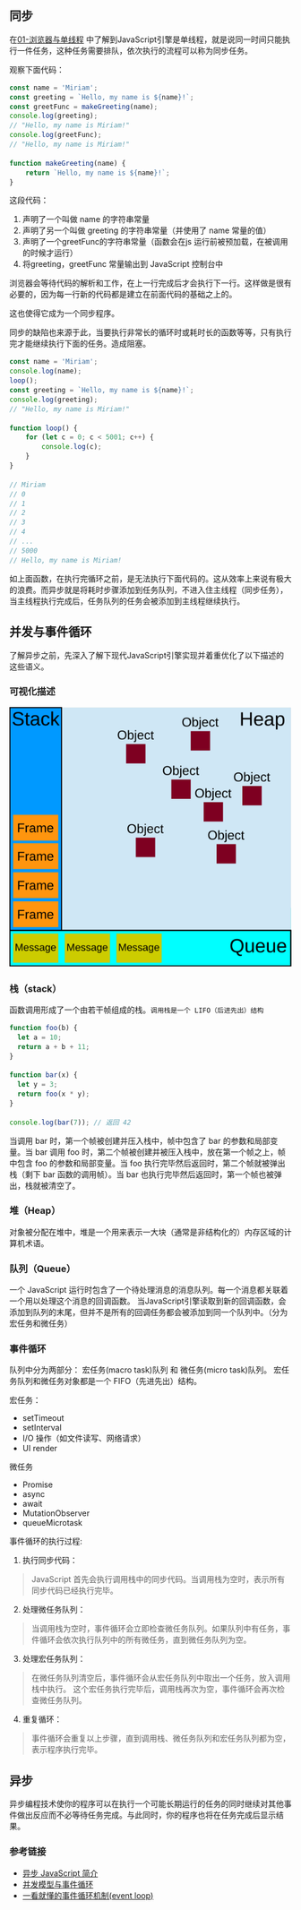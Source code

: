 ## 同步

在[01-浏览器与单线程](https://github.com/yuniezzx/code-skills/blob/main/JavaScript%E5%9F%BA%E7%A1%80%EF%BC%9A%E5%BC%82%E6%AD%A5%E7%BC%96%E7%A8%8B/01-%E6%B5%8F%E8%A7%88%E5%99%A8%E4%B8%8E%E5%8D%95%E7%BA%BF%E7%A8%8B.md) 中了解到JavaScript引擎是单线程，就是说同一时间只能执行一件任务，这种任务需要排队，依次执行的流程可以称为同步任务。

观察下面代码：
```javascript
const name = 'Miriam';
const greeting = `Hello, my name is ${name}!`;
const greetFunc = makeGreeting(name);
console.log(greeting);
// "Hello, my name is Miriam!"
console.log(greetFunc);
// "Hello, my name is Miriam!"

function makeGreeting(name) {
    return `Hello, my name is ${name}!`;
}
```
这段代码：
1. 声明了一个叫做 name 的字符串常量
2. 声明了另一个叫做 greeting 的字符串常量（并使用了 name 常量的值）
3. 声明了一个greetFunc的字符串常量（函数会在js 运行前被预加载，在被调用的时候才运行）
4. 将greeting，greetFunc  常量输出到 JavaScript 控制台中

浏览器会等待代码的解析和工作，在上一行完成后才会执行下一行。这样做是很有必要的，因为每一行新的代码都是建立在前面代码的基础之上的。

这也使得它成为一个同步程序。

同步的缺陷也来源于此，当要执行非常长的循环时或耗时长的函数等等，只有执行完才能继续执行下面的任务。造成阻塞。
```javascript
const name = 'Miriam';
console.log(name);
loop();
const greeting = `Hello, my name is ${name}!`;
console.log(greeting);
// "Hello, my name is Miriam!"

function loop() {
    for (let c = 0; c < 5001; c++) {
        console.log(c);
    }
}

// Miriam
// 0
// 1
// 2
// 3
// 4
// ...
// 5000
// Hello, my name is Miriam!
```
如上面函数，在执行完循环之前，是无法执行下面代码的。这从效率上来说有极大的浪费。而异步就是将耗时步骤添加到任务队列，不进入住主线程（同步任务），当主线程执行完成后，任务队列的任务会被添加到主线程继续执行。

## 并发与事件循环
了解异步之前，先深入了解下现代JavaScript引擎实现并着重优化了以下描述的这些语义。

### 可视化描述
![javascript_runtime_environment_example](https://raw.githubusercontent.com/yuniezzx/Images/697e38a351fc81624cee3ab5fe214810a2263d38/code-markdown/the_javascript_runtime_environment_example.svg)

### 栈（stack）
函数调用形成了一个由若干帧组成的栈。`调用栈是一个 LIFO（后进先出）结构`
```javascript
function foo(b) {
  let a = 10;
  return a + b + 11;
}

function bar(x) {
  let y = 3;
  return foo(x * y);
}

console.log(bar(7)); // 返回 42
```
当调用 bar 时，第一个帧被创建并压入栈中，帧中包含了 bar 的参数和局部变量。当 bar 调用 foo 时，第二个帧被创建并被压入栈中，放在第一个帧之上，帧中包含 foo 的参数和局部变量。当 foo 执行完毕然后返回时，第二个帧就被弹出栈（剩下 bar 函数的调用帧）。当 bar 也执行完毕然后返回时，第一个帧也被弹出，栈就被清空了。

### 堆（Heap）
对象被分配在堆中，堆是一个用来表示一大块（通常是非结构化的）内存区域的计算机术语。

### 队列（Queue）
一个 JavaScript 运行时包含了一个待处理消息的消息队列。每一个消息都关联着一个用以处理这个消息的回调函数。
当JavaScript引擎读取到新的回调函数，会添加到队列的末尾，但并不是所有的回调任务都会被添加到同一个队列中。（分为宏任务和微任务）

### 事件循环
队列中分为两部分： 宏任务(macro task)队列 和 微任务(micro task)队列。
宏任务队列和微任务对象都是一个 FIFO（先进先出）结构。

宏任务：
- setTimeout
- setInterval
- I/O 操作（如文件读写、网络请求）
- UI render

微任务
- Promise
- async
- await
- MutationObserver
- queueMicrotask

事件循环的执行过程:

1. 执行同步代码：

  > JavaScript 首先会执行调用栈中的同步代码。当调用栈为空时，表示所有同步代码已经执行完毕。
2. 处理微任务队列：
 
 > 当调用栈为空时，事件循环会立即检查微任务队列。如果队列中有任务，事件循环会依次执行队列中的所有微任务，直到微任务队列为空。
3. 处理宏任务队列：
 
  > 在微任务队列清空后，事件循环会从宏任务队列中取出一个任务，放入调用栈中执行。
  >   这个宏任务执行完毕后，调用栈再次为空，事件循环会再次检查微任务队列。
4. 重复循环：
 
 > 事件循环会重复以上步骤，直到调用栈、微任务队列和宏任务队列都为空，表示程序执行完毕。




## 异步
异步编程技术使你的程序可以在执行一个可能长期运行的任务的同时继续对其他事件做出反应而不必等待任务完成。与此同时，你的程序也将在任务完成后显示结果。

### 参考链接
- [异步 JavaScript 简介](https://developer.mozilla.org/zh-CN/docs/Learn/JavaScript/Asynchronous/Introducing)
- [并发模型与事件循环](https://developer.mozilla.org/zh-CN/docs/Web/JavaScript/Event_loop)
- [一看就懂的事件循环机制(event loop)](https://juejin.cn/post/7002037475874963493)

